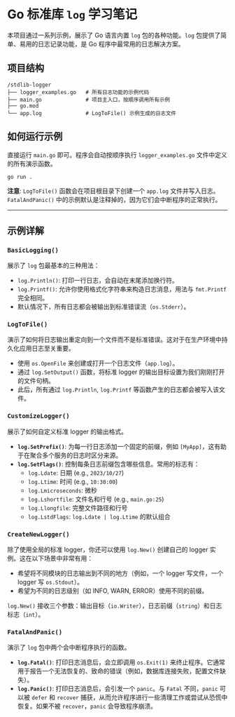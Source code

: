 # Go 标准库 `log` 学习笔记

本项目通过一系列示例，展示了 Go 语言内置 `log` 包的各种功能。`log` 包提供了简单、易用的日志记录功能，是 Go 程序中最常用的日志解决方案。

## 项目结构

```
/stdlib-logger
├── logger_examples.go   # 所有日志功能的示例代码
├── main.go              # 项目主入口，按顺序调用所有示例
├── go.mod
└── app.log              # LogToFile() 示例生成的日志文件
```

## 如何运行示例

直接运行 `main.go` 即可。程序会自动按顺序执行 `logger_examples.go` 文件中定义的所有演示函数。

```sh
go run .
```

**注意**: `LogToFile()` 函数会在项目根目录下创建一个 `app.log` 文件并写入日志。`FatalAndPanic()` 中的示例默认是注释掉的，因为它们会中断程序的正常执行。

---

## 示例详解

### `BasicLogging()`

展示了 `log` 包最基本的三种用法：

*   `log.Println()`: 打印一行日志，会自动在末尾添加换行符。
*   `log.Printf()`: 允许你使用格式化字符串来构造日志消息，用法与 `fmt.Printf` 完全相同。
*   默认情况下，所有日志都会被输出到标准错误流（`os.Stderr`）。

### `LogToFile()`

演示了如何将日志输出重定向到一个文件而不是标准错误。这对于在生产环境中持久化应用日志至关重要。

*   使用 `os.OpenFile` 来创建或打开一个日志文件（`app.log`）。
*   通过 `log.SetOutput()` 函数，将标准 logger 的输出目标设置为我们刚刚打开的文件句柄。
*   此后，所有通过 `log.Println`, `log.Printf` 等函数产生的日志都会被写入该文件。

### `CustomizeLogger()`

展示了如何自定义标准 logger 的输出格式。

*   **`log.SetPrefix()`**: 为每一行日志添加一个固定的前缀，例如 `[MyApp]`，这有助于在聚合多个服务的日志时区分来源。
*   **`log.SetFlags()`**: 控制每条日志前缀包含哪些信息。常用的标志有：
    *   `log.Ldate`: 日期 (e.g., `2023/10/27`)
    *   `log.Ltime`: 时间 (e.g., `10:30:00`)
    *   `log.Lmicroseconds`: 微秒
    *   `log.Lshortfile`: 文件名和行号 (e.g., `main.go:25`)
    *   `log.Llongfile`: 完整文件路径和行号
    *   `log.LstdFlags`: `log.Ldate | log.Ltime` 的默认组合

### `CreateNewLogger()`

除了使用全局的标准 logger，你还可以使用 `log.New()` 创建自己的 logger 实例。这在以下场景中非常有用：

*   希望将不同模块的日志输出到不同的地方（例如，一个 logger 写文件，一个 logger 写 `os.Stdout`）。
*   希望为不同的日志级别（如 INFO, WARN, ERROR）使用不同的前缀。

`log.New()` 接收三个参数：输出目标（`io.Writer`），日志前缀（`string`）和日志标志（`int`）。

### `FatalAndPanic()`

演示了 `log` 包中两个会中断程序执行的函数。

*   **`log.Fatal()`**: 打印日志消息后，会立即调用 `os.Exit(1)` 来终止程序。它通常用于报告一个无法恢复的、致命的错误（例如，数据库连接失败，配置文件缺失）。
*   **`log.Panic()`**: 打印日志消息后，会引发一个 `panic`。与 `Fatal` 不同，`panic` 可以被 `defer` 和 `recover` 捕获，从而允许程序进行一些清理工作或尝试从恐慌中恢复。如果不被 `recover`，`panic` 会导致程序崩溃。
